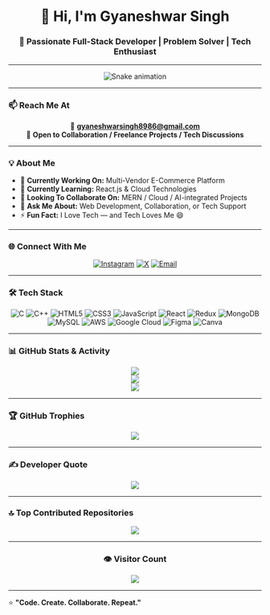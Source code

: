 <!-- Profile Header -->
<h1 align="center">👋 Hi, I'm Gyaneshwar Singh</h1>
<h3 align="center">🚀 Passionate Full-Stack Developer | Problem Solver | Tech Enthusiast</h3>

---

<!-- Snake Animation -->
<div align="center"> <img src="https://profile-readme-generator.com/assets/snake.svg" alt="Snake animation" /> </div>

---

### 📫 Reach Me At
<div align="center">

📧 **gyaneshwarsingh8986@gmail.com**  
💼 **Open to Collaboration / Freelance Projects / Tech Discussions**

</div>

---

### 💡 About Me  
- 🔭 **Currently Working On:** Multi-Vendor E-Commerce Platform  
- 🌱 **Currently Learning:** React.js & Cloud Technologies  
- 👯 **Looking To Collaborate On:** MERN / Cloud / AI-integrated Projects  
- 💬 **Ask Me About:** Web Development, Collaboration, or Tech Support  
- ⚡ **Fun Fact:** I Love Tech — and Tech Loves Me 😄  

---

### 🌐 Connect With Me
<div align="center">
  
[![Instagram](https://img.shields.io/badge/Instagram-%23E4405F.svg?style=for-the-badge&logo=Instagram&logoColor=white)](https://instagram.com/rextarzgyanu_2608)
[![X](https://img.shields.io/badge/Twitter-%23000000.svg?style=for-the-badge&logo=X&logoColor=white)](https://x.com/Gyaneshwar2608)
[![Email](https://img.shields.io/badge/Gmail-D14836?style=for-the-badge&logo=gmail&logoColor=white)](mailto:gyaneshwarsingh8986@gmail.com)

</div>

---

### 🛠️ Tech Stack

<div align="center">

![C](https://img.shields.io/badge/C-%2300599C.svg?style=for-the-badge&logo=c&logoColor=white)
![C++](https://img.shields.io/badge/C++-%2300599C.svg?style=for-the-badge&logo=cplusplus&logoColor=white)
![HTML5](https://img.shields.io/badge/HTML5-%23E34F26.svg?style=for-the-badge&logo=html5&logoColor=white)
![CSS3](https://img.shields.io/badge/CSS3-%231572B6.svg?style=for-the-badge&logo=css3&logoColor=white)
![JavaScript](https://img.shields.io/badge/JavaScript-%23323330.svg?style=for-the-badge&logo=javascript&logoColor=%23F7DF1E)
![React](https://img.shields.io/badge/React-%2320232a.svg?style=for-the-badge&logo=react&logoColor=%2361DAFB)
![Redux](https://img.shields.io/badge/Redux-%23593d88.svg?style=for-the-badge&logo=redux&logoColor=white)
![MongoDB](https://img.shields.io/badge/MongoDB-%234ea94b.svg?style=for-the-badge&logo=mongodb&logoColor=white)
![MySQL](https://img.shields.io/badge/MySQL-4479A1.svg?style=for-the-badge&logo=mysql&logoColor=white)
![AWS](https://img.shields.io/badge/AWS-%23FF9900.svg?style=for-the-badge&logo=amazon-aws&logoColor=white)
![Google Cloud](https://img.shields.io/badge/Google_Cloud-%234285F4.svg?style=for-the-badge&logo=google-cloud&logoColor=white)
![Figma](https://img.shields.io/badge/Figma-%23F24E1E.svg?style=for-the-badge&logo=figma&logoColor=white)
![Canva](https://img.shields.io/badge/Canva-%2300C4CC.svg?style=for-the-badge&logo=canva&logoColor=white)

</div>

---

### 📊 GitHub Stats & Activity
<div align="center">

![](https://github-readme-stats.vercel.app/api?username=gyanuu&theme=radical&hide_border=false&include_all_commits=true&count_private=true&show_icons=true)  
![](https://streak-stats.demolab.com?user=gyanuu&theme=radical&hide_border=false)  
![](https://github-readme-stats.vercel.app/api/top-langs/?username=gyanuu&theme=radical&hide_border=false&layout=compact)

</div>

---

### 🏆 GitHub Trophies
<div align="center">

![](https://github-profile-trophy.vercel.app/?username=gyanuu&theme=radical&no-frame=true&margin-w=10)

</div>

---

### ✍️ Developer Quote
<div align="center">

![](https://quotes-github-readme.vercel.app/api?type=horizontal&theme=radical)

</div>

---

### 🔝 Top Contributed Repositories
<div align="center">

![](https://github-contributor-stats.vercel.app/api?username=gyanuu&limit=5&theme=radical&combine_all_yearly_contributions=true)

</div>

---

<div align="center">
  
### 👁️ Visitor Count  
![](https://visitcount.itsvg.in/api?id=Gyanugyanuu&label=Profile%20Views&color=12&icon=5&pretty=true)

</div>

---

⭐️ **"Code. Create. Collaborate. Repeat."**

